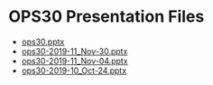 <!--
This is a machine generated file, and should not be edited, as it will be overwritten with future updates.
-->

# OPS30 Presentation Files

- [ops30.pptx](https://globaleventcdn.blob.core.windows.net/assets/ops/ops30/ops30.pptx)
- [ops30-2019-11_Nov-30.pptx](https://globaleventcdn.blob.core.windows.net/assets/ops/ops30/ops30-2019-11_Nov-30.pptx)
- [ops30-2019-11_Nov-04.pptx](https://globaleventcdn.blob.core.windows.net/assets/ops/ops30/ops30-2019-11_Nov-04.pptx)
- [ops30-2019-10_Oct-24.pptx](https://globaleventcdn.blob.core.windows.net/assets/ops/ops30/ops30-2019-10_Oct-24.pptx)


